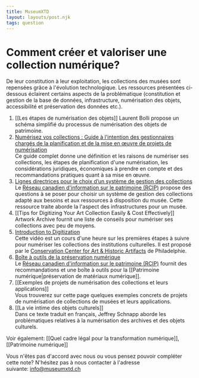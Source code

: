 ```yaml
---
title: MuseumXTD
layout: layouts/post.njk
tags: question
---
```

# **Comment créer et valoriser une collection numérique?**
De leur constitution à leur exploitation, les collections des musées sont repensées grâce à l'évolution technologique. Les ressources présentées ci-dessous éclairent certains aspects de la problématique (constitution et gestion de la base de données, infrastructure, numérisation des objets, accessibilité et préservation des données etc.).  

1. [[Les étapes de numérisation des objets]]
   Laurent Bolli propose un schéma simplifié du processus de numérisation des objets de patrimoine.  
2. [Numérisez vos collections : Guide à l'intention des gestionnaires chargés de la planification et de la mise en œuvre de projets de numérisation](https://www.canada.ca/fr/reseau-information-patrimoine/services/numerisation/numerisez-collections-guide-gestionnaires.html)   
   Ce guide complet donne une définition et les raisons de numériser ses collections, les étapes de planification d'une numérisation, les considérations juridiques, économiques à prendre en compte et des recommandations pratiques quant à sa mise en œuvre. 
3. [Lignes directrices pour le choix d’un système de gestion des collections](https://www.canada.ca/fr/reseau-information-patrimoine/services/systemes-gestion-collections/lignes-directrice-choix-sgc.html)     
  Le [Réseau canadien d'information sur le patrimoine (RCIP)](https://www.canada.ca/fr/reseau-information-patrimoine.html) propose des questions à se poser pour choisir un système de gestion des collections adapté aux besoins et aux ressources à disposition du musée. Cette ressource traite aborde la l'aspect des infrastructures pour un musée.    
4. [[Tips for Digitizing Your Art Collection Easily & Cost Effectively]]       
   Artwork Archive fournit une liste de conseils pour numériser ses collections avec peu de moyens.  
5. [Introduction to Digitization](https://www.youtube.com/watch?v=hGKp9o-YGsA&ab_channel=CCAHA)     
   Cette vidéo est un cours d'une heure sur les premières étapes à suivre pour numériser les collections des institutions culturelles. Il est proposé par le [Conservation Center for Art & Historic Artifacts](https://ccaha.org/) de Philadelphie. 
6. [Boîte à outils de la préservation numérique](https://www.canada.ca/fr/reseau-information-patrimoine/services/preservation-numerique/boite-outils.html)    
  Le [Réseau canadien d'information sur le patrimoine (RCIP)](https://www.canada.ca/fr/reseau-information-patrimoine.html) fournit des recommandations et une boîte à outils pour la [[Patrimoine numérique|préservation de matériaux numérique]]. 
7. [[Exemples de projets de numérisation des collections et leurs applications]]      
   Vous trouverez sur cette page quelques exemples concrets de projets de numérisation de collections de musées et leurs applications. 
8. [[La vie intime des objets culturels]]      
   Dans ce texte traduit en français, Jeffrey Schnapp aborde les problématiques relatives à la numérisation des archives et des objets culturels.



Voir également: [[Quel cadre légal pour la transformation numérique]], [[Patrimoine numérique]]
 
Vous n'êtes pas d'accord avec nous ou vous pensez pouvoir compléter cette note? N'hésitez pas à nous contacter à l'adresse suivante: [info@museumxtd.ch](mailto:info@museumxtd.ch)